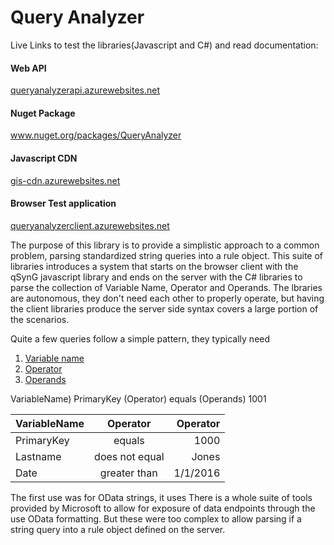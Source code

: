 # Query Analyzer 

Live Links to test the libraries(Javascript and C#) and read documentation:

#### Web API
<a href="http://queryanalyzerapi.azurewebsites.net/" target="_blank">queryanalyzerapi.azurewebsites.net</a>

#### Nuget Package
<a href="https://www.nuget.org/packages/QueryAnalyzer" target="_blank">www.nuget.org/packages/QueryAnalyzer</a>

#### Javascript CDN
<a href="http://gis-cdn.azurewebsites.net" target="_blank">gis-cdn.azurewebsites.net</a>

#### Browser Test application
<a href="http://queryanalyzerclient.azurewebsites.net/" target="_blank">queryanalyzerclient.azurewebsites.net</a>
 

The  purpose of this library is to provide a simplistic approach to a common problem, parsing standardized string queries into a rule object. This suite of libraries introduces a system that starts on the browser client with the qSynG javascript library and ends on the server with the C# libraries to parse the collection of Variable Name, Operator and Operands. The lbraries are autonomous, they don't need each other to properly operate, but having the client libraries produce the server side syntax covers a large portion of the scenarios.

Quite a few queries follow a simple pattern, they typically need
1) [Variable name][variableName]
2) [Operator][operator]
3) [Operands][operands]

VariableName) PrimaryKey (Operator) equals  (Operands) 1001
 
| VariableName		| Operator			| Operator		|
| ----------------- |:----------------:	| -------------:|
| PrimaryKey		| equals			| 1000			|
| Lastname			| does not equal	| Jones			|
| Date				| greater than		| 1/1/2016		|

The first use was for OData strings, it uses 
There is a whole suite of tools provided by Microsoft to allow for exposure of data endpoints through the use OData formatting. 
But these were too complex to allow  parsing if a string query into a rule object defined on the server.

[//]: # (These are reference links used in the body of this note and get stripped out when the markdown processor does its job. http://stackoverflow.com/questions/4823468/store-comments-in-markdown-syntax)


   [operator]: <http://gis-cdn.azurewebsites.net/doc/qSynG.Operators.html>
   [operands]: <http://gis-cdn.azurewebsites.net/doc/qSynG.SyntaxModel.html>
   [variableName]: <http://gis-cdn.azurewebsites.net/doc/qSynG.SyntaxModel.html>


